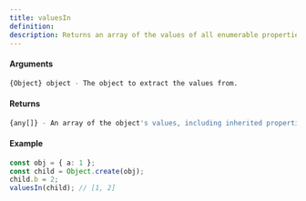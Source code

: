 ```yaml
---
title: valuesIn
definition: 
description: Returns an array of the values of all enumerable properties, including inherited properties, of an object.
---
```



#### Arguments


```bash
{Object} object - The object to extract the values from.
```


#### Returns


```bash
{any[]} - An array of the object's values, including inherited properties.
```


#### Example


```ts
const obj = { a: 1 };const child = Object.create(obj);child.b = 2;valuesIn(child); // [1, 2]
```